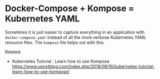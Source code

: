 # Docker-Compose + Kompose = Kubernetes YAML

Sometimes it is just easier to capture everything in an application with
`docker-compose.yaml` instead of all the more verbose Kubernetes YAML
resource files. The `kompose` file helps out with this.

Related:

* Kubernetes Tutorial : Learn how to use Kompose  
  <https://www.upnxtblog.com/index.php/2018/08/16/kubernetes-tutorial-learn-how-to-use-kompose/>
